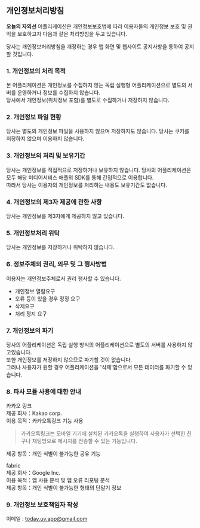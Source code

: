 ## 개인정보처리방침

**오늘의 자외선** 어플리케이션은 개인정보보호법에 따라 이용자들의 개인정보 보호 및 권익을 보호하고자 다음과 같은 처리방침을 두고 있습니다.

당사는 개인정보처리방침을 개정하는 경우 앱 화면 및 웹사이트 공지사항을 통하여 공지할 것입니다.

### 1. 개인정보의 처리 목적 </br>
본 어플리케이션은 개인정보를 수집하지 않는 독립 실행형 어플리케이션으로 별도의 서버를 운영하거나 정보를 수집하지 않습니다. </br>
당사에서 개인정보(위치정보 포함)를 별도로 수집하거나 저장하지 않습니다. 

### 2. 개인정보 파일 현황 </br>
당사는 별도의 개인정보 파일을 사용하지 않으며 저장하지도 않습니다.
당사는 쿠키를 저장하지 않으며 이용하지 않습니다.

### 3. 개인정보의 처리 및 보유기간 </br>
당사는 개인정보를 직접적으로 저장하거나 보유하지 않습니다. 
당사의 어플리케이션은 모두 해당 미디어서비스 애플의 SDK를 통해 간접적으로 이용합니다. </br>
따라서 당사는 이용자의 개인정보를 처리하는 내용도 보유기간도 없습니다.

### 4. 개인정보의 제3자 제공에 관한 사항 </br>
당사는 개인정보를 제3자에게 제공하지 않고 있습니다.

### 5. 개인정보처리 위탁 </br>
당사는 개인정보를 저장하거나 위탁하지 않습니다.

### 6. 정보주체의 권리, 의무 및 그 행사방법
이용자는 개인정보주체로서 권리 행사할 수 있습니다.
- 개인정보 열람요구
- 오류 등이 있을 경우 정정 요구
- 삭제요구
- 처리 정지 요구

### 7. 개인정보의 파기
당사의 어플리케이션은 독립 실행 방식의 어플리케이션으로 별도의 서버를 사용하지 않고있습니다. </br>
또한 개인정보를 저장하지 않으므로 파기할 것이 없습니다. </br>
그러나 사용자가 원할 경우 어플리케이션을 '삭제'함으로서 모든 데이터를 파기할 수 있습니다.

### 8. 타사 모듈 사용에 대한 안내
카카오 링크  </br>
제공 회사：Kakao corp. </br>
이용 목적：카카오톡링크 기능 사용
> 카카오톡링크는 모바일 기기에 설치된 카카오톡을 실행하여 사용자가 선택한 친구나 채팅방으로 메시지를 전송할 수 있는 기능입니다. 

제공 항목：개인 식별이 불가능한 공유 기능 

fabric </br>
제공 회사：Google Inc. </br>
이용 목적：앱 사용 분석 및 앱 오류 리포팅 분석 </br>
제공 항목：개인 식별이 불가능한 형태의 단말기 정보 </br>

### 9. 개인정보  보호책임자 작성 
이메일 : today.uv.app@gmail.com
